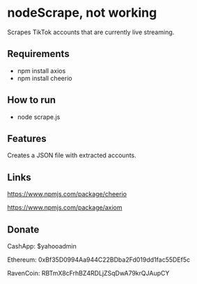 # nodeScrape, not working
Scrapes TikTok accounts that are currently live streaming.

## Requirements
 + npm install axios
 + npm install cheerio

## How to run
 + node scrape.js

## Features
Creates a JSON file with extracted accounts.

## Links
https://www.npmjs.com/package/cheerio

https://www.npmjs.com/package/axiom

## Donate
CashApp: $yahooadmin 

Ethereum: 0xBf35D0994Aa944C22BDba2Fd019dd1fac55DEf5c

RavenCoin: RBTmX8cFrhBZ4RDLjZSqDwA79krQJAupCY

